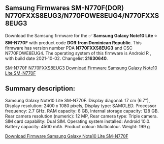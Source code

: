 <h2>Samsung Firmwares SM-N770F(DOR) N770FXXS8EUG3/N770FOWE8EUG4/N770FXXS8EUG3</h2>
Download the Samsung firmware for the ✅ <strong>Samsung Galaxy Note10 Lite </strong> ⭐ <strong>SM-N770F</strong> with product code <strong>DOR</strong> <strong> from Dominican Republic</strong>. This firmware has version number PDA <strong>N770FXXS8EUG3</strong> and CSC N770FOWE8EUG4. The operating system of this firmware is Android R , with build date 2021-10-02. Changelist <strong>21630640</strong>.


[SM-N770F](https://samfirm.shop/samsung/model/SM-N770F)
[N770FXXS8EUG3](https://samfirm.shop/samsung/pda/N770FXXS8EUG3)
[Download Firmware Samsung Galaxy Note10 Lite SM-N770F](https://samfirm.shop/samsung/firmware/462413)
<h2>Summary description:</h2>
<p>Samsung Galaxy Note10 Lite SM-N770F. Display diagonal: 17 cm (6.7"), Display resolution: 2400 x 1080 pixels, Display type: SAMOLED. Processor frequency: 2.7 GHz. RAM capacity: 6 GB, Internal storage capacity: 128 GB. Rear camera resolution (numeric): 12 MP, Rear camera type: Triple camera. SIM card capability: Dual SIM. Operating system installed: Android 10.0. Battery capacity: 4500 mAh. Product colour: Multicolour. Weight: 199 g</p>


[Download Firmware Samsung Galaxy Note10 Lite SM-N770F](https://samfirm.shop/samsung/firmware/462413)

